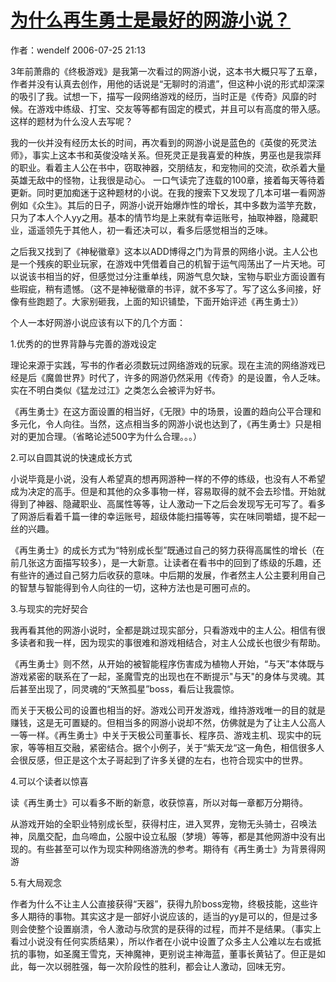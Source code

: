 # [为什么再生勇士是最好的网游小说？](https://tieba.baidu.com/p/117534331)



作者：wendelf 2006-07-25 21:13



3年前萧鼎的《终极游戏》是我第一次看过的网游小说，这本书大概只写了五章，作者并没有认真去创作，用他的话说是“无聊时的消遣”，但这种小说的形式却深深的吸引了我。试想一下，描写一段网络游戏的经历，当时正是《传奇》风靡的时候。在游戏中练级、打宝、交友等等都有固定的模式，并且可以有高度的带入感。这样的题材为什么没人去写呢？

我的一伙并没有经历太长的时间，再次看到的网游小说是蓝色的《英俊的死灵法师》，事实上这本书和英俊没啥关系。但死灵正是我喜爱的种族，男巫也是我崇拜的职业。看着主人公在书中，窃取神器，交朋结友，和宠物间的交流，砍杀着大量英雄无敌中的怪物，让我很是动心。 一口气读完了连载的100章，接着每天等待着更新。同时更加痴迷于这种题材的小说。在我的搜索下又发现了几本可堪一看网游例如《众生》。其后的日子，网游小说开始爆炸性的增长，其中多数为滥竽充数，只为了本人个人yy之用。基本的情节均是上来就有幸运账号，抽取神器，隐藏职业，遥遥领先于其他人，初一看还决可以，看多后感觉相当的乏味。

之后我又找到了《神秘徽章》这本以ADD博得之门为背景的网络小说。主人公也是一个残疾的职业玩家，在游戏中凭借着自己的机智于运气闯荡出了一片天地。可以说该书相当的好，但感觉过分注重单线，网游气息欠缺，宝物与职业方面设置有些瑕疵，稍有遗憾。（这不是神秘徽章的书评，就不多写了。写了这么多间接，好像有些跑题了。大家别砸我，上面的知识铺垫，下面开始评述《再生勇士》）



个人一本好网游小说应该有以下的几个方面：

1.优秀的的世界背静与完善的游戏设定

 理论来源于实践，写书的作者必须数玩过网络游戏的玩家。现在主流的网络游戏已经是后《魔兽世界》时代了，许多的网游仍然采用《传奇》的是设置，令人乏味。实在不明白类似《猛龙过江》之类怎么会被评为好书。

《再生勇士》在这方面设置的相当好，《无限》中的场景，设置的趋向公平合理和多元化，令人向往。当然，这点相当多的网游小说也达到了，《再生勇士》只是相对的更加合理。（省略论述500字为什么合理。。。）

2.可以自圆其说的快速成长方式

小说毕竟是小说，没有人希望真的想再网游种一样的不停的练级，也没有人不希望成为决定的高手。但是和其他的众多事物一样，容易取得的就不会去珍惜。开始就得到了神器、隐藏职业、高属性等等，让人激动一下之后会发现写无可写了。看多了网游后看着千篇一律的幸运账号，超级体能扫描等等，实在味同嚼蜡，提不起一丝的兴趣。

《再生勇士》的成长方式为“特别成长型”既通过自己的努力获得高属性的增长（在前几张这方面描写较多），是一大新意。让读者在看书中的回到了练级的乐趣，还有些许的通过自己努力后收获的意味。中后期的发展，作者然主人公主要利用自己的智慧与智能得到令人向往的一切，这种方法也是可圈可点的。

3.与现实的完好契合

我再看其他的网游小说时，全都是跳过现实部分，只看游戏中的主人公。相信有很多读者和我一样，因为现实的事很难和游戏相结合，对主人公成长也很少有帮助。

《再生勇士》则不然，从开始的被智能程序伤害成为植物人开始，“与天”本体既与游戏紧密的联系在了一起，圣魔雪克的出现也在不断提示"与天"的身体与灵魂。其后甚至出现了，同灵魂的“天煞孤星”boss，看后让我震惊。

而关于天极公司的设置也相当的好。游戏公司开发游戏，维持游戏唯一的目的就是赚钱，这是无可置疑的。但相当多的网游小说却不然，仿佛就是为了让主人公高人一等一样。《再生勇士》中关于天极公司董事长、程序员、游戏主机、现实中的玩家，等等相互交融，紧密结合。据个小例子，关于“紫天龙“这一角色，相信很多人会很反感，但正是这个太子哥起到了许多关键的左右，也符合现实中的世界。

4.可以个读者以惊喜

读《再生勇士》可以看多不断的新意，收获惊喜，所以对每一章都万分期待。

从游戏开始的全职业特别成长型，获得村庄，进入冥界，宠物无头骑士，召唤法神，凤凰交配，血乌啼血，公服中设立私服（梦境）等等，都是其他网游中没有出现的。有些甚至可以作为现实种网络游洗的参考。期待有《再生勇士》为背景得网游

 5.有大局观念

作者为什么不让主人公直接获得“天器”，获得九阶boss宠物，终极技能，这些许多人期待的事物。其实这才是一部好小说应该的，适当的yy是可以的，但是过多则会使整个设置崩溃，令人激动与欣赏的是获得的过程，而并不是结果。（事实上看过小说没有任何实质结果），所以作者在小说中设置了众多主人公难以左右或抵抗的事物，如圣魔王雪克，天神魔神，更别说主神海蓝，董事长黄钻了。但正是如此，每一次以弱胜强，每一次阶段性的胜利，都会让人激动，回味无穷。

